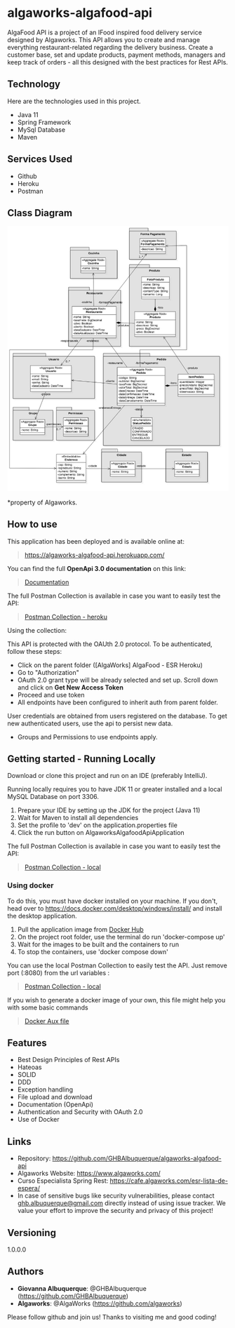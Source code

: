 # algaworks-algafood-api

AlgaFood API is a project of an IFood inspired food delivery service designed by Algaworks. This API allows you to create and manage everything restaurant-related regarding the delivery business. Create a customer base, set and update products, payment methods, managers and keep track of orders - all this designed with the best practices for Rest APIs. 

## Technology

Here are the technologies used in this project.

* Java 11
* Spring Framework
* MySql Database
* Maven

## Services Used

* Github
* Heroku
* Postman

## Class Diagram
![Diagrama de Classes](https://github.com/GHBAlbuquerque/algaworks-algafood-api/blob/main/src/main/resources/auxiliar/diagrama-de-classes-de-dominio.jpg)

*property of Algaworks.

## How to use

This application has been deployed and is available online at: 
> https://algaworks-algafood-api.herokuapp.com/

You can find the full **OpenApi 3.0 documentation** on this link:
> [Documentation](https://algaworks-algafood-api.herokuapp.com/swagger-ui/index.html)

The full Postman Collection is available in case you want to easily test the API: 

> [Postman Collection - heroku](https://github.com/GHBAlbuquerque/algaworks-algafood-api/blob/main/src/main/resources/postman/%5BAlgaWorks%5D%20AlgaFood%20-%20ESR%20Heroku.postman_collection.json)



Using the collection:

This API is protected with the OAUth 2.0 protocol. To be authenticated, follow these steps:
* Click on the parent folder ([AlgaWorks] AlgaFood - ESR Heroku)
* Go to "Authorization"
* OAuth 2.0 grant type will be already selected and set up. Scroll down and click on **Get New Access Token**
* Proceed and use token
* All endpoints have been configured to inherit auth from parent folder.

User credentials are obtained from users registered on the database. To get new authenticated users, use the api to persist new data. 


- Groups and Permissions to use endpoints apply.



## Getting started - Running Locally

Download or clone this project and run on an IDE (preferably IntelliJ).

Running locally requires you to have JDK 11 or greater installed and a local MySQL Database on port 3306.

1. Prepare your IDE by setting up the JDK for the project (Java 11)
2. Wait for Maven to install all dependencies
3. Set the profile to 'dev' on the application.properties file
4. Click the run button on AlgaworksAlgafoodApiApplication

The full Postman Collection is available in case you want to easily test the API:

> [Postman Collection - local](https://github.com/GHBAlbuquerque/algaworks-algafood-api/blob/main/src/main/resources/postman/%5BAlgaWorks%5D%20AlgaFood%20-%20ESR.postman_collection.json)

### Using docker

To do this, you must have docker installed on your machine. If you don't, head over to https://docs.docker.com/desktop/windows/install/ and install the desktop application.

1. Pull the application image from [Docker Hub](https://hub.docker.com/layers/ghbalbuquerque/algafood-api-ghba/latest/images/sha256:d700da54759acd6a91e99899e8c76343d78bfa4a86dc4f4786b7baa67c5fb7c4)
2. On the project root folder, use the terminal do run 'docker-compose up'
3. Wait for the images to be built and the containers to run
4. To stop the containers, use 'docker compose down'

You can use the local Postman Collection to easily test the API. Just remove port (:8080) from the url variables :

> [Postman Collection - local](https://github.com/GHBAlbuquerque/algaworks-algafood-api/blob/main/src/main/resources/postman/%5BAlgaWorks%5D%20AlgaFood%20-%20ESR.postman_collection.json)

If you wish to generate a docker image of your own, this file might help you with some basic commands
> [Docker Aux file](https://github.com/GHBAlbuquerque/algaworks-algafood-api/blob/main/src/main/resources/auxiliar/docker_commands.txt)


## Features

- Best Design Principles of Rest APIs
- Hateoas
- SOLID
- DDD
- Exception handling
- File upload and download
- Documentation (OpenApi)
- Authentication and Security with OAuth 2.0
- Use of Docker


## Links

- Repository: https://github.com/GHBAlbuquerque/algaworks-algafood-api
- Algaworks Website: https://www.algaworks.com/
- Curso Especialista Spring Rest: https://cafe.algaworks.com/esr-lista-de-espera/
- In case of sensitive bugs like security vulnerabilities, please contact
ghb.albuquerque@gmail.com directly instead of using issue tracker. We value your effort
to improve the security and privacy of this project!


## Versioning

1.0.0.0


## Authors

* **Giovanna Albuquerque**: @GHBAlbuquerque (https://github.com/GHBAlbuquerque)
* **Algaworks**: @AlgaWorks (https://github.com/algaworks)

Please follow github and join us!
Thanks to visiting me and good coding!